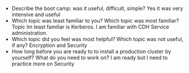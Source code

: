 * Describe the boot camp: was it useful, difficult, simple?
Yes it was very intensive and useful
* Which topic was least familiar to you? Which topic was most familiar?
Topic Im least familiar is Kerberos. I am familiar with CDH Service administration.
* Which topic did you feel was most helpful? Which topic was not useful, if any?
Encryption and Security
* How long before you are ready to to install a production cluster by yourself? What do you need to work on?
I am ready but I need to practice more on Security
